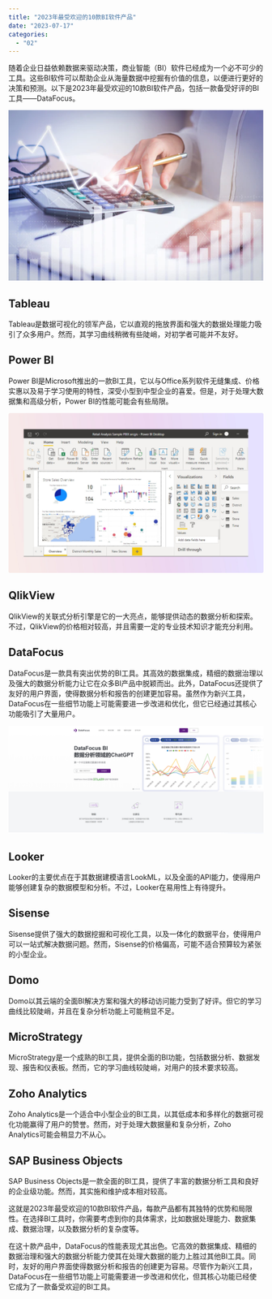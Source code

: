 ```yaml
---
title: "2023年最受欢迎的10款BI软件产品"
date: "2023-07-17"
categories: 
  - "02"
---
```


随着企业日益依赖数据来驱动决策，商业智能（BI）软件已经成为一个必不可少的工具。这些BI软件可以帮助企业从海量数据中挖掘有价值的信息，以便进行更好的决策和预测。以下是2023年最受欢迎的10款BI软件产品，包括一款备受好评的BI工具——DataFocus。

![财务.png](images/1660572965-png.png)

## Tableau

Tableau是数据可视化的领军产品，它以直观的拖放界面和强大的数据处理能力吸引了众多用户。然而，其学习曲线稍微有些陡峭，对初学者可能并不友好。

## Power BI

Power BI是Microsoft推出的一款BI工具，它以与Office系列软件无缝集成、价格实惠以及易于学习使用的特性，深受小型到中型企业的喜爱。但是，对于处理大数据集和高级分析，Power BI的性能可能会有些局限。

![](images/1689218735-Power-BI.jpeg)

## QlikView

QlikView的关联式分析引擎是它的一大亮点，能够提供动态的数据分析和探索。不过，QlikView的价格相对较高，并且需要一定的专业技术知识才能充分利用。

## DataFocus

DataFocus是一款具有突出优势的BI工具。其高效的数据集成，精细的数据治理以及强大的数据分析能力让它在众多BI产品中脱颖而出。此外，DataFocus还提供了友好的用户界面，使得数据分析和报告的创建更加容易。虽然作为新兴工具，DataFocus在一些细节功能上可能需要进一步改进和优化，但它已经通过其核心功能吸引了大量用户。

![](images/1685086845-%E5%BE%AE%E4%BF%A1%E6%88%AA%E5%9B%BE_20230526103410.png)

## Looker

Looker的主要优点在于其数据建模语言LookML，以及全面的API能力，使得用户能够创建复杂的数据模型和分析。不过，Looker在易用性上有待提升。

## Sisense

Sisense提供了强大的数据挖掘和可视化工具，以及一体化的数据平台，使得用户可以一站式解决数据问题。然而，Sisense的价格偏高，可能不适合预算较为紧张的小型企业。

## Domo

Domo以其云端的全面BI解决方案和强大的移动访问能力受到了好评。但它的学习曲线比较陡峭，并且在复杂分析功能上可能稍显不足。

## MicroStrategy

MicroStrategy是一个成熟的BI工具，提供全面的BI功能，包括数据分析、数据发现、报告和仪表板。然而，它的学习曲线较陡峭，对用户的技术要求较高。

## Zoho Analytics

Zoho Analytics是一个适合中小型企业的BI工具，以其低成本和多样化的数据可视化功能赢得了用户的赞誉。然而，对于处理大数据量和复杂分析，Zoho Analytics可能会稍显力不从心。

## SAP Business Objects

SAP Business Objects是一款全面的BI工具，提供了丰富的数据分析工具和良好的企业级功能。然而，其实施和维护成本相对较高。

这就是2023年最受欢迎的10款BI软件产品，每款产品都有其独特的优势和局限性。在选择BI工具时，你需要考虑到你的具体需求，比如数据处理能力、数据集成、数据治理，以及数据分析的复杂度等。

在这十款产品中，DataFocus的性能表现尤其出色。它高效的数据集成、精细的数据治理和强大的数据分析能力使其在处理大数据的能力上胜过其他BI工具。同时，友好的用户界面使得数据分析和报告的创建更为容易。尽管作为新兴工具，DataFocus在一些细节功能上可能需要进一步改进和优化，但其核心功能已经使它成为了一款备受欢迎的BI工具。
